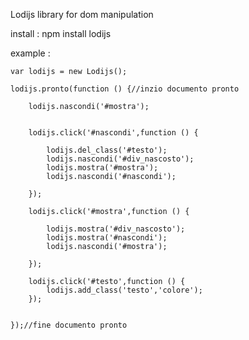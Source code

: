 
Lodijs library for dom manipulation

install : npm install lodijs 

example :


    var lodijs = new Lodijs();

    lodijs.pronto(function () {//inzio documento pronto

        lodijs.nascondi('#mostra');


        lodijs.click('#nascondi',function () {

            lodijs.del_class('#testo');
            lodijs.nascondi('#div_nascosto');
            lodijs.mostra('#mostra');
            lodijs.nascondi('#nascondi');

        });

        lodijs.click('#mostra',function () {

            lodijs.mostra('#div_nascosto');
            lodijs.mostra('#nascondi');
            lodijs.nascondi('#mostra');

        });

        lodijs.click('#testo',function () {
            lodijs.add_class('testo','colore');
        });


    });//fine documento pronto

